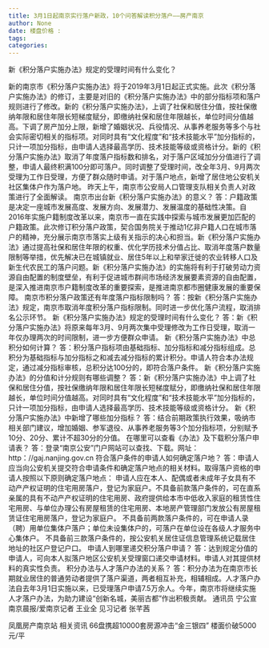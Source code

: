 ```yaml
---
title: 3月1日起南京实行落户新政，10个问答解读积分落户——房产南京
author: None
date: 楼盘价格 : 
tags: 
categories: 
---
```

新《积分落户实施办法》规定的受理时间有什么变化？
<!-- more -->
新的南京市《积分落户实施办法》将于2019年3月1日起正式实施。此次《积分落户实施办法》的修订，主要是对旧的《积分落户实施办法》中的部分指标项和落户规则进行了修改。新的《积分落户实施办法》，上调了社保和居住分值，按社保缴纳年限和居住年限长短梯度赋分，即缴纳社保和居住年限越长，单位时间分值越高。下调了房产加分上限，新增了婚姻状况、兵役情况、从事养老服务等多个与社会实际密切相关的指标项。对同时具有“文化程度”和“技术技能水平”加分指标的，只计一项加分指标，由申请人选择最高学历、技术技能等级或资格计分。新的《积分落户实施办法》取消了年度落户指标数和排名，对于落户区域加分分值进行了调整，申请人最终积满100分即可落户。同时调整了受理时间，改全年3月、9月两次受理为工作日受理，方便了群众随时申请。对于落户地点，新增了居住地公安机关社区集体户作为落户地。
昨天上午，南京市公安局人口管理支队相关负责人对政策进行了全面解读。
南京市出台新《积分落户实施办法》的意义？
答：户籍政策是决定一座城市发展高度、发展方向、发展潜力、发展温度的基础性决策。自2016年实施户籍制度改革以来，南京市一直在实践中探索与城市发展更加匹配的户籍政策。此次修订积分落户政策，契合国务院关于推动1亿非户籍人口在城市落户的精神，充分展示南京市落实上级有关指示的决心和担当。新《积分落户实施办法》通过提高社保和居住年限的权重、优化学历技术分值占比、取消年度落户数量限制等举措，优先解决已在城镇就业、居住5年以上和举家迁徙的农业转移人口及新生代农民工的落户问题。新《积分落户实施办法》的实施将有利于打破劳动力资源自由配置的制度壁垒，有利于促进城市群间市场经济发展要素资源的自由配置，是深入推进南京市户籍制度改革的重要探索，是推进南京都市圈健康发展的重要保障。
南京市积分落户政策还有年度落户指标限制吗？
答：按新《积分落户实施办法》规定，南京市取消年度积分落户指标限制。同时进一步优化落户流程，取消排名公示环节。
新《积分落户实施办法》规定的受理时间有什么变化？
答：新《积分落户实施办法》将原来每年3月、9月两次集中受理修改为工作日受理，取消一年仅办理两次的时间限制，进一步方便群众申请。
新《积分落户实施办法》中总积分如何计算？
答：积分落户指标项由基础指标、加分指标和减分指标组成。总积分为基础指标与加分指标之和减去减分指标的累计积分。申请人符合本办法规定，通过减分指标审核，总积分达100分的，即符合落户条件。
新《积分落户实施办法》的分值和计分规则有哪些调整？
答：新《积分落户实施办法》中上调了社保和居住分值，按社保缴纳年限和居住年限长短梯度赋分，即缴纳社保和居住年限越长，单位时间分值越高。对同时具有“文化程度”和“技术技能水平”加分指标的，只计一项加分指标，由申请人选择最高学历、技术技能等级或资格计分。
新《积分落户实施办法》中新增了哪些加分指标？
答：结合前期政策执行效果，吸纳市相关部门建议，增加婚姻、参军退役、从事养老服务等3个加分指标项，分别赋予10分、20分、累计不超30分的分值。
在哪里可以查看《办法》及下载积分落户申请表？
答：登录“南京公安”门户网站可以查找、下载。网址：http：//gaj.nanjing.gov.cn
符合落户条件的申请人如何确定落户地？
答：申请人应当向公安机关提交符合申请条件和确定落户地点的相关材料。取得落户资格的申请人按照以下原则确定落户地点：
申请人应在本人、配偶或者未成年子女具有不动产产权证明的住宅用房落户，登记为家庭户。不具备前款落户条件的，可在直系亲属的具有不动产产权证明的住宅用房、政府提供给本市中低收入家庭的租赁性住宅用房、与单位办理公有房屋租赁的住宅用房、本地房产管理部门发放公有房屋租赁证住宅用房落户，登记为家庭户。
不具备前两款落户条件的，可在申请人录（聘）用单位集体户落户；单位未设集体户的，可落户在单位设在各级人才服务中心集体户。
不具备前三款落户条件的，按公安机关居住证信息管理系统记载居住地址的社区户登记户口。
申请人到哪里递交积分落户申请？
答：达到规定分值的申请人，可向本人拟落户地区公安机关受理窗口递交申请材料。申请人对其提供材料的真实性负责。
积分办法与人才落户办法的关系？
答：积分办法为在南京市长期就业居住的普通劳动者提供了落户渠道，两者相互补充，相辅相成。人才落户办法自去年3月1日实施以来，已受理落户申请7.5万余人。今年，南京市将继续实施人才落户办法，为助力建设“创新名城，美丽古都”作出积极贡献。
通讯员 宁公宣
南京晨报/爱南京记者 王业全
见习记者 张芊茜
                        
                        
                        
                        
                                        
                    
                    
                
                    
                    
                    
                
                    
                
凤凰房产南京站
相关资讯
66盘携超10000套房源冲击“金三银四”
楼面价破5000元/平
	                        
	                    
	                        
	                    
